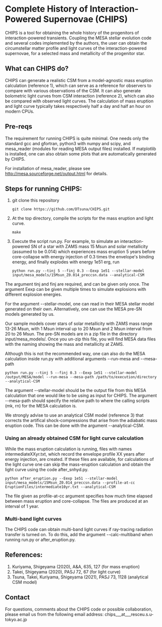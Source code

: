# Complete History of Interaction-Powered Supernovae (CHIPS)

CHIPS is a tool for obtaining the whole history of the progenitors of
interaction-powered transients. Coupling the MESA stellar evolution
code and several codes implemented by the authors, the user can obtain the
circumstellar matter profile and light curves of the interaction-powered
supernovae, for a selected mass and metallicity of the progenitor star.

## What can CHIPS do?

CHIPS can generate a realistic CSM from a model-agnostic mass eruption calculation (reference 1), which can serve as a reference for observers to compare with various observations of the CSM. It can also generate bolometric light curves from CSM interaction (reference 2), which can also be compared with observed light curves. The calculation of mass eruption and light curve typically takes respectively half a day and half an hour on modern CPUs.

## Pre-reqs

The requirement for running CHIPS is quite minimal. One needs only the standard gcc and gfortran, python3 with numpy and scipy, and mesa_reader (modules for reading MESA output files) installed. If matplotlib is installed, one can also obtain some plots that are automatically generated by CHIPS.

For installation of mesa_reader, please see <http://mesa.sourceforge.net/output.html> for details.

## Steps for running CHIPS:
1. git clone this repository

	`git clone https://github.com/DTsuna/CHIPS.git`

2. At the top directory, compile the scripts for the mass eruption and light curve.

	`make`

3. Execute the script run.py. For example, to simulate an interaction-powered SN of a star with ZAMS mass 15 Msun and solar metallicity (assumed to be 0.014) which experiences mass eruption 5 years before core-collapse with energy injection of 0.3 times the envelope's binding energy, and finally explodes with energy 1e51 erg, run

	`python run.py --tinj 5 --finj 0.3 --Eexp 1e51 --stellar-model input/mesa_models/15Msun_Z0.014_preccsn.data --analytical-CSM`


The argument tinj and finj are required, and can be given only once. The argument Eexp can be given multiple times to simulate explosions with different explosion energies.

For the argument --stellar-model, one can read in their MESA stellar model generated on their own. Alternatively, one can use the MESA pre-SN models generated by us. 

Our sample models cover stars of solar metallicity with ZAMS mass range 13-26 Msun, with 1 Msun interval up to 20 Msun and 2 Msun interval from 20 to 26 Msun. The pre-SN models are in a zip file in the directory input/mesa_models/. Once you un-zip this file, you will find MESA data files with the naming showing the mass and metallicity at ZAMS.

Although this is not the recommended way, one can also do the MESA calculation inside run.py with additional arguments --run-mesa and --mesa-path


	python run.py --tinj 5 --finj 0.3 --Eexp 1e51 --stellar-model /output/MESA/model --run-mesa --mesa-path /path/to/execution/directory --analytical-CSM 

The argument --stellar-model should be the output file from this MESA calculation that one would like to be using as input for CHIPS. The argument --mesa-path should specify the relative path to where the calling scripts (mk, rn) for the MESA calculation is.

We strongly advise to use an analytical CSM model (reference 3) that corrects the artifical shock-compressions that arise from the adiabatic mass eruption code. This can be done with the argument --analytical-CSM.


### Using an already obtained CSM for light curve calculation
While the mass eruption calculation is running, files with names intermediateXXyr.txt, which record the envelope profile XX years after energy injection, are created. If these files are available, for calculations of the light curve one can skip the mass-eruption calculation and obtain the light curve using the code after_snhyd.py.


	python after_eruption.py --Eexp 1e51 --stellar-model input/mesa_models/15Msun_Z0.014_preccsn.data --profile-at-cc EruptionFiles/intermediate10yr.txt --analytical-CSM

The file given as profile-at-cc argument specifies how much time elapsed between mass eruption and core-collapse. The files are produced at an interval of 1 year.

### Multi-band light curves
The CHIPS code can obtain multi-band light curves if ray-tracing radiation transfer is turned on. To do this, add the argument --calc-multiband when running run.py or after_eruption.py.

## References:
1. Kuriyama, Shigeyama (2020), A&A, 635, 127 (for mass eruption)
2. Takei, Shigeyama (2020), PASJ 72, 67 (for light curve)
3. Tsuna, Takei, Kuriyama, Shigeyama (2021), PASJ 73, 1128 (analytical CSM model) 


## Contact
For questions, comments about the CHIPS code or possible collaboration, please email us from the following email address:
chips___at___resceu.s.u-tokyo.ac.jp
